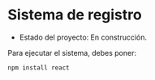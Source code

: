 <h1> Sistema de registro</h1>

- Estado del proyecto: En construcción.

Para ejecutar el sistema, debes poner:

```npm install react```  
